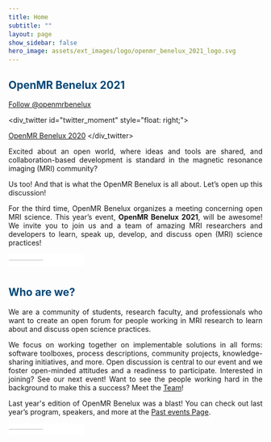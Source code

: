 ```yaml
---
title: Home
subtitle: ""
layout: page
show_sidebar: false
hero_image: assets/ext_images/logo/openmr_benelux_2021_logo.svg
---
```

<style>
img {
  width: 30%;
  height: auto;
  display: inline-block;
}
div_twitter {
  max-height: 100vh;
  overflow-y: scroll;
  padding-top: 0%;
  padding-right: 0%;
  padding-bottom: 5%;
  padding-left: 5%;
}
@media only screen and (max-width: 800px) {
    #twitter_moment {
        display: none;
    }
}
</style>

<!-- https://stackoverflow.com/questions/13476267/hide-div-element-when-screen-size-is-smaller-than-a-specific-size/13476297 -->

<a name="top"></a>
## <span style="color:#004777"> OpenMR Benelux 2021 </span> 
<a href="https://twitter.com/openmrbenelux?ref_src=twsrc%5Etfw" class="twitter-follow-button" data-show-count="false">Follow @openmrbenelux</a><script async src="https://platform.twitter.com/widgets.js" charset="utf-8"></script>

<!-- <img style="float: right;" src="assets/ext_images/2020/side-column-openmr2020.jpg" width="400" height="80" vspace="10px"> -->

<div_twitter id="twitter_moment" style="float: right;">
  <!-- https://publish.twitter.com/ -->
  <a class="twitter-moment" href="https://twitter.com/i/moments/1303701445934448641?ref_src=twsrc%5Etfw">OpenMR Benelux 2020</a> <script async src="https://platform.twitter.com/widgets.js" charset="utf-8"></script>
</div_twitter>

<p><div style="text-align: justify">Excited about an open world, where ideas and tools are shared, and collaboration-based development is standard in the magnetic resonance imaging (MRI) community?</div></p> 
<p><div style="text-align: justify">Us too! And that is what the OpenMR Benelux is all about. Let’s open up this discussion!</div></p>
<p><div style="text-align: justify">For the third time, OpenMR Benelux organizes a meeting concerning open MRI science. This year’s event, <b>OpenMR Benelux 2021</b>, will be awesome! We invite you to join us and a team of amazing MRI researchers and developers to learn, speak up, develop, and discuss open (MRI) science practices!</div></p> 
<!-- an exciting 3-day program lined up with talks, discussions, workshops, training sessions, and <a href="./page-resources-hackathon">hackathons</a> -->

<img src="assets/ext_images/2020/post_separator.png" alt="text" align="left">

<br><br>

## <span style="color:#004777;text-align:left"> Who are we? </span> 

<!-- <img style="float: right;" src="assets/ext_images/side-column-team.jpg" width="390" height="80" vspace="10px"> -->



<p><div style="text-align: justify"> We are a community of students, research faculty, and professionals who want to create an open forum for people working in MRI research to learn about and discuss open science practices.</div></p> 
<p><div style="text-align: justify">We focus on working together on implementable solutions in all forms: software toolboxes, process descriptions, community projects, knowledge-sharing initiatives, and more. Open discussion is central to our event and we foster open-minded attitudes and a readiness to participate. Interested in joining? See our next event! Want to see the people working hard in the background to make this a success? Meet the <a href="/2021/page-team">Team</a>!</div></p> 
<p><div style="text-align: justify">Last year's edition of OpenMR Benelux was a blast! You can check out last year’s program, speakers, and more at the <a href="page-past-events">Past events Page</a>.</div></p>

<img src="assets/ext_images/2020/post_separator.png" alt="text">
<br>
<a href="../index#top"><i class="fas fa-arrow-alt-circle-up" style="position: relative; top: -3px; text-indent: 0px; vertical-align: middle; color:#004777;"></i></a>
